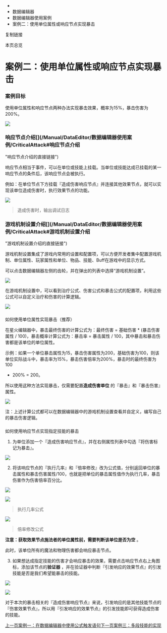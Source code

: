   * [](/)
  * 数据编辑器
  * 数据编辑器使用案例
  * 案例二：使用单位属性或响应节点实现暴击

复制链接

本页总览

# 案例二：使用单位属性或响应节点实现暴击

### 案例目标[​](/Manual/DataEditor/数据编辑器使用案例/CriticalAttack#案例目标 "案例目标的直接链接")

使用单位属性和响应节点两种办法实现暴击效果，概率为15%，暴击伤害为200%。

![](/assets/images/CriticalExample-294ee8efceca34bada04021de4558f32.png)

### 响应节点介绍[​](/Manual/DataEditor/数据编辑器使用案例/CriticalAttack#响应节点介绍
"响应节点介绍的直接链接")

响应节点相当于事件，可以在单位或技能上挂载。当单位或技能达成已挂载的某一响应节点的条件后，该响应节点会被执行。

例如：在单位节点下方挂载『造成伤害响应节点』并连接其他效果节点，就可以实现该单位造成伤害时，执行效果节点的功能。

![](/assets/images/ResponseEffect-a25e98db8fc27d9c86d239ca8c92e90d.png)

> 造成伤害时，输出调试日志

### 游戏机制设置介绍[​](/Manual/DataEditor/数据编辑器使用案例/CriticalAttack#游戏机制设置介绍
"游戏机制设置介绍的直接链接")

游戏机制设置集成了游戏内常用的设置和配置项，可以方便开发者集中配置游戏机制、单位属性、玩家属性和单位、物品、技能、Buff在游戏中的显示方式。

可以点击数据编辑器左侧的齿轮，并在弹出的列表中选择“游戏机制设置”。

![](/assets/images/GameMechanics-6c783a95bb538c304370594eddd2b91e.png)

在游戏机制设置中，可以看到治疗公式、伤害公式和暴击公式的配置项，利用这些公式可以自定义治疗和伤害的计算逻辑。

![](/assets/images/GameFormula-506a6d126946963dba9ebd52f0300447.png)

###
如何使用单位属性实现暴击（推荐）[​](/Manual/DataEditor/数据编辑器使用案例/CriticalAttack#如何使用单位属性实现暴击推荐
"如何使用单位属性实现暴击（推荐）的直接链接")

在星火编辑器中，暴击最终伤害的计算公式为：最终伤害 = 基础伤害 * (暴击伤害属性 / 100)，暴击概率计算公式为：暴击率 = 暴击属性 /
100，其中暴击和暴击伤害都是该单位的单位属性。

示例：如果一个单位暴击属性为15，暴击伤害属性为200，基础伤害为100，则该单位实际战斗中，暴击率为15%，暴击伤害倍率为200%，暴击时的最终伤害为100
* 200% = 200。

所以使用这种方法实现暴击，仅需要配置**造成伤害单位** 的『暴击』和『暴击伤害』属性。

![](/assets/images/CriticalAttack_Unit-0e49388eb16587aa4197db6759f83199.png)

注：上述计算公式都可以在数据编辑器中的游戏机制设置查看并自定义，编写自己的暴击伤害逻辑。

###
如何使用响应节点实现指定技能的暴击[​](/Manual/DataEditor/数据编辑器使用案例/CriticalAttack#如何使用响应节点实现指定技能的暴击
"如何使用响应节点实现指定技能的暴击的直接链接")

  1. 为单位添加一个『造成伤害响应节点』，并在右侧属性列表中勾选『将伤害标记为暴击』。

![](/assets/images/CriticalExample_1-2a47e5484569a2edc450e2100a0e6dd8.png)

  2. 将该响应节点的『执行几率』和『倍率修改』改为公式值，分别返回单位的暴击属性和暴击伤害属性/100，也就是把单位的暴击属性值作为执行几率，暴击伤害作为伤害倍率百分比。

![](/assets/images/CriticalExample_4-9c6d25851e0d7d5e36b5c756e896419d.png)

![](/assets/images/CriticalExample_2-0be20e7a4d6425672c798d69fec3de11.png)

> 执行几率公式

![](/assets/images/CriticalExample_3-b16a16fa1e2909773338d8a55d750bd9.png)

> 倍率修改公式

**注意：获取效果节点施法者的单位属性前，需要判断该单位是否为空** 。

此时，该单位所有的魔法和物理伤害都会响应暴击节点。

  3. 如果想达成指定技能的伤害才会响应暴击的效果，需要点击响应节点右上角图标，添加该节点的**验证器** ，并在验证器中判断『引发响应的效果节点』的引发技能是否是我们希望能暴击的技能。

![](/assets/images/CriticalExample_5-68ae5fe0d3fc18b054400d79d994c4c8.png)

![](/assets/images/CriticalExample_6-e85b27594a289ca89441decf40705c81.png)

对于本次的暴击相关的『造成伤害响应节点』来说，引发响应的是其他技能节点的『伤害效果节点』，所以用『引发响应的效果节点』的引发技能即可获得造成伤害的技能。

[上一页案例一：在数据编辑器中使用公式触发语句](/Manual/DataEditor/数据编辑器使用案例/Formula)[下一页案例三：多段技能的实现](/Manual/DataEditor/数据编辑器使用案例/MultiPhase)


